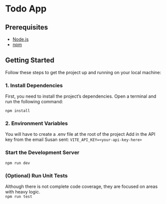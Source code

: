 # Todo App

## Prerequisites

- [Node.js](https://nodejs.org/) 
- [npm](https://www.npmjs.com/)

## Getting Started

Follow these steps to get the project up and running on your local machine:

### 1. Install Dependencies

First, you need to install the project’s dependencies. Open a terminal and run the following command:

```npm install```

### 2. Environment Variables
You will have to create a .env file at the root of the project
Add in the API key from the email Susan sent:
```VITE_API_KEY=<your-api-key-here>```

### Start the Development Server
```npm run dev```

### (Optional) Run Unit Tests
Although there is not complete code coverage, they are focused on areas with heavy logic. <br>
```npm run test```
